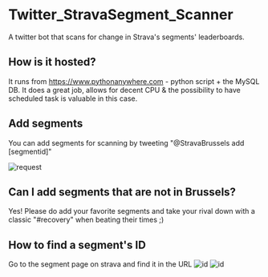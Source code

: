 # Twitter_StravaSegment_Scanner
A twitter bot that scans for change in Strava's segments' leaderboards. 
## How is it hosted?
It runs from https://www.pythonanywhere.com - python script + the MySQL DB. It does a great job, allows for decent CPU & the possibility to have scheduled task is valuable in this case.
## Add segments
You can add segments for scanning by tweeting "@StravaBrussels add [segmentid]"

![request](http://i.imgur.com/jr3pIfM.png)
## Can I add segments that are not in Brussels?
Yes! Please do add your favorite segments and take your rival down with a classic "#recovery" when beating their times ;)
## How to find a segment's ID
Go to the segment page on strava and find it in the URL
![id](http://i.imgur.com/KhdLwM0.png)
![id](http://i.imgur.com/67HEvol.png)
